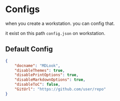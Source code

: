 # Configs

when you create a workstation. you can config that.

it exist on this path
`config.json` on workstation.

## Default Config

```json
{
	"docname": "MDLook",
	"disableThemes": true,
	"disablePrintOptions": true,
	"disableMarkdownOptions": true,
	"disableToC": false,
	"GitUrl": "https://github.com/user/repo"
}
```
